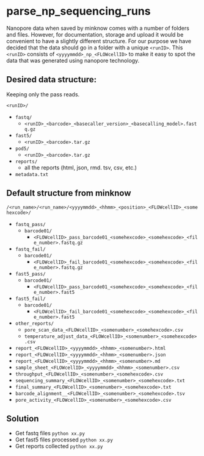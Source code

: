 # parse_np_sequencing_runs


Nanopore data when saved by minknow comes with a number of folders and files. However, for documentation, storage and upload it would be convenient to have a slightly different structure. For our purpose we have decided that the data should go in a folder with a unique `<runID>`. This `<runID>` consists of `<yyyymmdd>_np_<FLOWcellID>` to make it easy to spot the data that was generated using nanopore technology.

## Desired data structure:
Keeping only the pass reads.

`<runID>/`
- `fastq/`
  - `<runID>_<barcode>_<basecaller_version>_<basecalling_model>.fastq.gz`
- `fast5/`
  - `<runID>_<barcode>.tar.gz`
- `pod5/`
  - `<runID>_<barcode>.tar.gz`
- `reports/`
  - all the reports (html, json, rmd. tsv, csv, etc.) 
- `metadata.txt`

## Default structure from minknow
`/<run_name>/<run_name>/<yyyymmdd>_<hhmm>_<position>_<FLOWcellID>_<somehexcode>/`

- `fastq_pass/`
  - `barcode01/`
    - `<FLOWcellID>_pass_barcode01_<somehexcode>_<somehexcode>_<file_number>.fastq.gz`
- `fastq_fail/`
  - `barcode01/`
    - `<FLOWcellID>_fail_barcode01_<somehexcode>_<somehexcode>_<file_number>.fastq.gz`
- `fast5_pass/`
  - `barcode01/`
    - `<FLOWcellID>_pass_barcode01_<somehexcode>_<somehexcode>_<file_number>.fast5`
- `fast5_fail/`
  - `barcode01/`
    - `<FLOWcellID>_fail_barcode01_<somehexcode>_<somehexcode>_<file_number>.fast5`
- `other_reports/`
  - `pore_scan_data_<FLOWcellID>_<somenumber>_<somehexcode>.csv`  
  - `temperature_adjust_data_<FLOWcellID>_<somenumber>_<somehexcode>.csv` 
- `report_<FLOWcellID>_<yyyymmdd>_<hhmm>_<somenumber>.html`
- `report_<FLOWcellID>_<yyyymmdd>_<hhmm>_<somenumber>.json`
- `report_<FLOWcellID>_<yyyymmdd>_<hhmm>_<somenumber>.md`
- `sample_sheet_<FLOWcellID>_<yyyymmdd>_<hhmm>_<somenumber>.csv`
- `throughput_<FLOWcellID>_<somenumber>_<somehexcode>.csv`
- `sequencing_summary_<FLOWcellID>_<somenumber>_<somehexcode>.txt`
- `final_summary_<FLOWcellID>_<somenumber>_<somehexcode>.txt`
- `barcode_alignment__<FLOWcellID>_<somenumber>_<somehexcode>.tsv`
- `pore_activity_<FLOWcellID>_<somenumber>_<somehexcode>.csv`


## Solution

- Get fastq files `python xx.py `
- Get fast5 files processed `python xx.py `
- Get reports collected `python xx.py `
